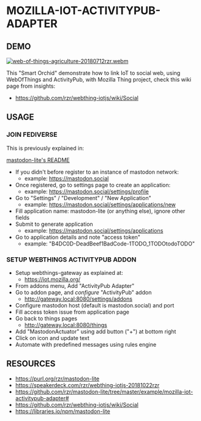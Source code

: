 # MOZILLA-IOT-ACTIVITYPUB-ADAPTER #

## DEMO ##

[![web-of-things-agriculture-20180712rzr.webm](
https://camo.githubusercontent.com/8c693d7e5d3950831e7f7fd62aa1dc790a6100f8/68747470733a2f2f732d6f70656e736f757263652e6f72672f77702d636f6e74656e742f75706c6f6164732f323031382f30372f7765622d6f662d7468696e67732d6167726963756c747572652d3230313830373132727a722e676966#web-of-things-agriculture-20180712rzr.gif
)](
https://player.vimeo.com/video/279677314#web-of-things-agriculture-20180712rzr.webm
"Video Demo")

This "Smart Orchid" demonstrate how to link IoT to social web,
using WebOfThings and ActivityPub,
with Mozilla Thing project, check this wiki page from insights:

* <https://github.com/rzr/webthing-iotjs/wiki/Social>

## USAGE ##

### JOIN FEDIVERSE ###

This is previously explained in:

[mastodon-lite's README](
https://github.com/rzr/mastodon-lite/blob/master/README.md
)

* If you didn't before register to an instance of mastodon network:
  * example: <https://mastodon.social>
* Once registered, go to settings page to create an application:
  * example: <https://mastodon.social/settings/profile>
* Go to "Settings" / "Development" / "New Application"
  * example: <https://mastodon.social/settings/applications/new>
* Fill application name: mastodon-lite (or anything else), ignore other fields
* Submit to generate application
  * example: <https://mastodon.social/settings/applications>
* Go to application details and note "access token"
  * example: "B4DC0D-DeadBeef1BadCode-1TODO_1TODOtodoTODO"

### SETUP WEBTHINGS ACTIVITYPUB ADDON ###

* Setup webthings-gateway as explained at:
  * <https://iot.mozilla.org/>
* From addons menu, Add "ActivityPub Adapter"
* Go to addon page, and *configure* "ActivityPub" addon
  * <http://gateway.local:8080/settings/addons>
* Configure mastodon host (default is mastodon.social) and port
* Fill access token issue from application page
* Go back to things pages
  * <http://gateway.local:8080/things>
* Add "MastodonActuator" using add button ("+") at bottom right
* Click on icon and update text
* Automate with predefined messages using rules engine

## RESOURCES ##

* <https://purl.org/rzr/mastodon-lite>
* <https://speakerdeck.com/rzr/webthing-iotjs-20181022rzr>
* <https://github.com/rzr/mastodon-lite/tree/master/example/mozilla-iot-activitypub-adapter#>
* <https://github.com/rzr/webthing-iotjs/wiki/Social>
* <https://libraries.io/npm/mastodon-lite>
